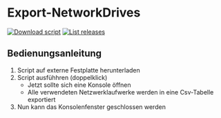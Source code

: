 # Export-NetworkDrives

[![Download script](https://img.shields.io/github/downloads/Stud-IT/Export-NetworkDrives/total.svg)](https://github.com/Stud-IT/Export-NetworkDrives/releases/latest/download/Export-NetworkDrives.ps1.bat)
[![List releases](https://img.shields.io/github/release/Stud-IT/Export-NetworkDrives.svg)](https://github.com/Stud-IT/Export-NetworkDrives/releases)

## Bedienungsanleitung
1. Script auf externe Festplatte herunterladen
1. Script ausfühhren (doppelklick)
    - Jetzt sollte sich eine Konsole öffnen
    - Alle verwendeten Netzwerklaufwerke werden in eine Csv-Tabelle exportiert
1. Nun kann das Konsolenfenster geschlossen werden